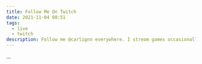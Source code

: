 ```yaml
---
title: Follow Me On Twitch
date: 2021-11-04 08:51
tags:
  - live
  - twitch
description: Follow me @carlignn everywhere. I stream games occasionally.
---
```

...